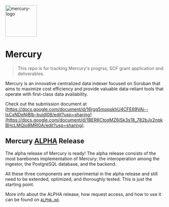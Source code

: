 <img src="https://github.com/xycloo/mercury-scf/assets/70587974/a60f1906-643d-49f4-92e7-7f4d605164cc" alt="mercury-logo" width="100" />

# Mercury

> This repo is for tracking Mercury's progrss, SCF grant application and deliverables.

Mercury is an innovative centralized data indexer focused on Soroban that aims to maximize cost efficiency and provide valuable data-reliant tools that operate with first-class data availability. 

Check out the submission document at [https://docs.google.com/document/d/16rgq5mopskhU4CFE69VAi--IsCxNDeNjBlb-buidl08/edit?usp=sharing](https://docs.google.com/document/d/1BER6CtoqMZ6iSk3s18_782bJx2npkBHcLMQio8MRl0A/edit?usp=sharing).


## Mercury [ALPHA](./ALPHA.md) Release

The alpha release of Mercury is ready! The alpha release consists of the most barebones implementation of Mercury: the interoperation among the ingestor, the PostgreSQL database, and the backend.

All these three components are experimental in the alpha release and still need to be extended, optimized, and thoroughly tested. This is just the starting point.

More info about the ALPHA release, how request access, and how to use it can be found on [`ALPHA.md`](./ALPHA.md). 
